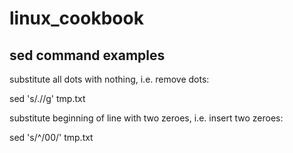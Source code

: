 # linux_cookbook

## sed command examples
substitute all dots with nothing, i.e. remove dots:

sed 's/\.//g' tmp.txt 

substitute beginning of line with two zeroes, i.e. insert two zeroes:

sed 's/^/00/' tmp.txt 
